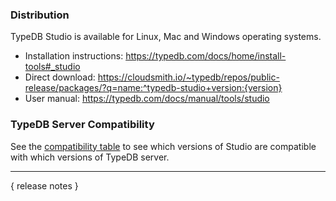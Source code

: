 ### Distribution

TypeDB Studio is available for Linux, Mac and Windows operating systems.

- Installation instructions: https://typedb.com/docs/home/install-tools#_studio
- Direct download: https://cloudsmith.io/~typedb/repos/public-release/packages/?q=name:^typedb-studio+version:{version}
- User manual: https://typedb.com/docs/manual/tools/studio

### TypeDB Server Compatibility

See the [compatibility table](https://typedb.com/docs/manual/tools/studio#_version_compatibility) to see
which versions of Studio are compatible with which versions of TypeDB server.

---

{ release notes }

